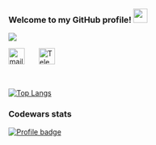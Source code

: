 <h3 align="left">
  Welcome to my GitHub profile!
  <img src="https://media.giphy.com/media/hvRJCLFzcasrR4ia7z/giphy.gif" width="28">
</h3>


<p align="left">
  <a href="https://github.com/DenverCoder1/readme-typing-svg"><img src="https://readme-typing-svg.herokuapp.com?duration=3000&color=26A6E5&lines=I+am+a+responsible;Automation+Test+Engineer;with+IT-education!"></a>
</p>


<!-- Social icons section -->
<p align="left">
  <a href="mailto:samoylov.r.v@gmail.com"><img width="32px" alt="mail" title="mail" src="https://aux.iconspalace.com/uploads/email-round-icon-256.png"/></a>
	&#8287;&#8287;&#8287;&#8287;&#8287;
  <!-- <a href="https://discordapp.com/users/5391"><img width="32px"  alt="Discord" src="https://i.imgur.com/OViZO8J.png"/></a>
  &#8287;&#8287;&#8287;&#8287;&#8287; -->
  <a href="https://t.me/RmanSamoylov"><img width="32px" alt="Telegram" title="Telegram" src="https://upload.wikimedia.org/wikipedia/commons/thumb/8/83/Telegram_2019_Logo.svg/1200px-Telegram_2019_Logo.svg.png"></a>
    &#8287;&#8287;&#8287;&#8287;&#8287;
</p>

<br/>
  
 <!-- ![Anurag's GitHub stats](https://github-readme-stats.vercel.app/api?username=SamoylovRoman&show_icons=true&theme=radical) -->
  

[![Top Langs](https://github-readme-stats.vercel.app/api/top-langs/?username=SamoylovRoman&layout=compact)](https://github.com/SamoylovRoman/github-readme-stats)

<h3> 
 Codewars stats 
</h3>

[![Profile badge](https://www.codewars.com/users/Roman%20Samoilov/badges/large)](https://www.codewars.com/users/Roman%20Samoilov)
